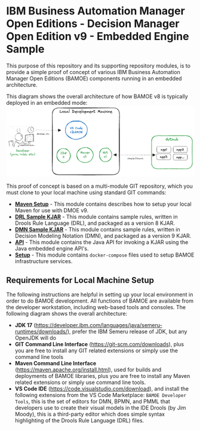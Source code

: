 # IBM Business Automation Manager Open Editions - Decision Manager Open Edition v9 - Embedded Engine Sample
This purpose of this repository and its supporting repository modules, is to provide a simple proof of concept of various IBM Business Automation Manager Open Editions (BAMOE) components running in an embedded architecture.

This diagram shows the overall architecture of how BAMOE v8 is typically deployed in an embedded mode:
![BAMOE Architecture (Infrastructure Services)](./doc/images/architecture.png)

This proof of concept is based on a multi-module GIT repository, which you must clone to your local machine using standard GIT commands:

- [**Maven Setup**](./maven/README.md) - This module contains describes how to setup your local Maven for use with DMOE v9.
- [**DRL Sample KJAR**](./sample-drl-kjar/README.md) - This module contains sample rules, written in Drools Rule Language (DRL), and packaged as a version 8 KJAR.
- [**DMN Sample KJAR**](./sample-dmn-kjar/README.md) - This module contains sample rules, written in Decision Modeling Notation (DMN), and packaged as a version 9 KJAR.
- [**API**](./api/README.md) - This module contains the Java API for invoking a KJAR using the Java embedded engine API's.
- [**Setup**](./setup/README.md) - This module contains `docker-compose` files used to setup BAMOE infrastructure services.

## Requirements for Local Machine Setup
The following instructions are helpful in setting up your local environment in order to do BAMOE development.  All functions of BAMOE are available from the developer workstation, including web-based tools and consoles. The following diagram shows the overall architecture:

- **JDK 17** (https://developer.ibm.com/languages/java/semeru-runtimes/downloads/), prefer the IBM Semeru release of JDK, but any OpenJDK will do
- **GIT Command Line Interface** (https://git-scm.com/downloads), plus you are free to install any GIT related extensions or simply use the command line tools
- **Maven Command Line Interface** (https://maven.apache.org/install.html), used for builds and deployments of BAMOE libraries, plus you are free to install any Maven related extensions or simply use command line tools.
- **VS Code IDE** (https://code.visualstudio.com/download), and install the following extensions from the VS Code Marketplace:
`BAMOE Developer Tools`, this is the set of editors for DMN, BPMN, and PMML that developers use to create their visual models in the IDE Drools (by Jim Moody), this is a third-party editor which does simple syntax highlighting of the Drools Rule Language (DRL) files.

